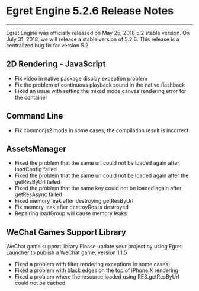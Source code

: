 # Egret Engine 5.2.6 Release Notes


---


Egret Engine was officially released on May 25, 2018 5.2 stable version. On July 31, 2018, we will release a stable version of 5.2.6. This release is a centralized bug fix for version 5.2


## 2D Rendering - JavaScript

* Fix video in native package display exception problem
* Fix the problem of continuous playback sound in the native flashback
* Fixed an issue with setting the mixed mode canvas rendering error for the container

## Command Line

* Fix commonjs2 mode in some cases, the compilation result is incorrect

## AssetsManager

* Fixed the problem that the same url could not be loaded again after loadConfig failed
* Fixed the problem that the same url could not be loaded again after the getResByUrl failed
* Fixed the problem that the same key could not be loaded again after getResAsync failed
* Fixed memory leak after destroying getResByUrl
* Fix memory leak after destroyRes is destroyed
* Repairing loadGroup will cause memory leaks

## WeChat Games Support Library

WeChat game support library Please update your project by using Egret Launcher to publish a WeChat game, version 1.1.5

* Fixed a problem with filter rendering exceptions in some cases
* Fixed a problem with black edges on the top of iPhone X rendering
* Fixed a problem where the resource loaded using RES.getResByUrl could not be cached